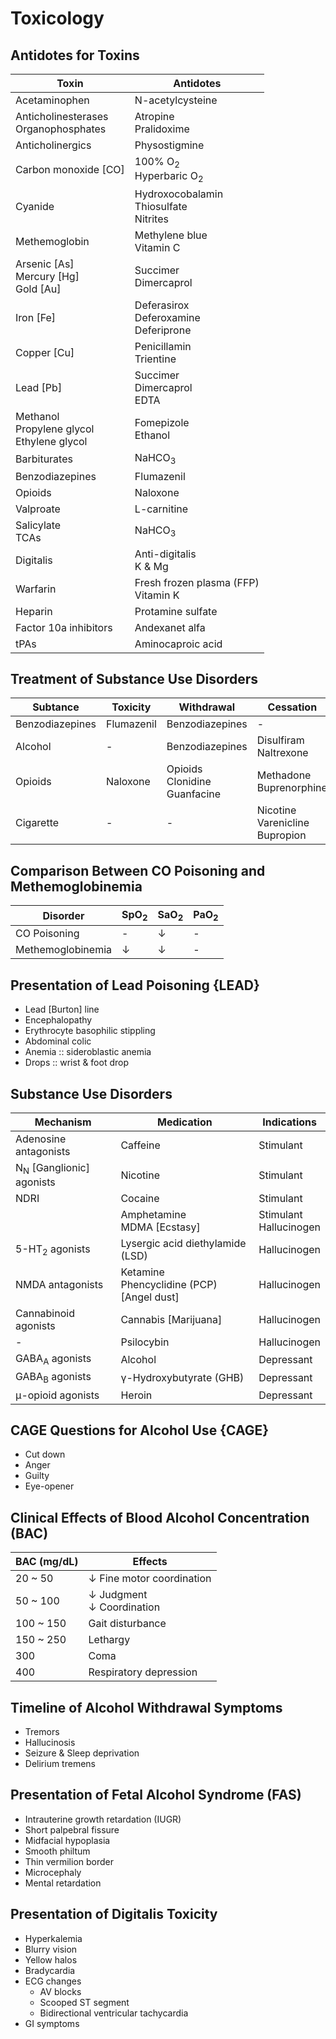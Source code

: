 # Toxicology

## Antidotes for Toxins

|Toxin|Antidotes|
|-|-|
|Acetaminophen|N-acetylcysteine|
|Anticholinesterases<br>Organophosphates|Atropine<br>Pralidoxime|
|Anticholinergics|Physostigmine|
|Carbon monoxide [CO]|100% O<sub>2</sub><br>Hyperbaric O<sub>2</sub>|
|Cyanide|Hydroxocobalamin<br>Thiosulfate<br>Nitrites|
|Methemoglobin|Methylene blue<br>Vitamin C|
|Arsenic [As]<br>Mercury [Hg]<br>Gold [Au]|Succimer<br>Dimercaprol|
|Iron [Fe]|Deferasirox<br>Deferoxamine<br>Deferiprone|
|Copper [Cu]|Penicillamin<br>Trientine|
|Lead [Pb]|Succimer<br>Dimercaprol<br>EDTA|
|Methanol<br>Propylene glycol<br>Ethylene glycol|Fomepizole<br>Ethanol|
|Barbiturates|NaHCO<sub>3</sub>|
|Benzodiazepines|Flumazenil|
|Opioids|Naloxone|
|Valproate|L-carnitine|
|Salicylate<br>TCAs|NaHCO<sub>3</sub>|
|Digitalis|Anti-digitalis<br>K & Mg|
|Warfarin|Fresh frozen plasma (FFP)<br>Vitamin K|
|Heparin|Protamine sulfate|
|Factor 10a inhibitors|Andexanet alfa|
|tPAs|Aminocaproic acid|

## Treatment of Substance Use Disorders

|Subtance|Toxicity|Withdrawal|Cessation|
|-|-|-|-|
|Benzodiazepines|Flumazenil|Benzodiazepines|-|
|Alcohol|-|Benzodiazepines|Disulfiram<br>Naltrexone|
|Opioids|Naloxone|Opioids<br>Clonidine<br>Guanfacine|Methadone<br>Buprenorphine|
|Cigarette|-|-|Nicotine<br>Varenicline<br>Bupropion|

## Comparison Between CO Poisoning and Methemoglobinemia

|Disorder|SpO<sub>2</sub>|SaO<sub>2</sub>|PaO<sub>2</sub>|
|-|-|-|-|
|CO Poisoning|-|↓|-|
|Methemoglobinemia|↓|↓|-|

## Presentation of Lead Poisoning {LEAD}

- Lead [Burton] line
- Encephalopathy
- Erythrocyte basophilic stippling
- Abdominal colic
- Anemia :: sideroblastic anemia
- Drops :: wrist & foot drop

## Substance Use Disorders

|Mechanism|Medication|Indications|
|-|-|-|
|Adenosine antagonists|Caffeine|Stimulant|
|N<sub>N</sub> [Ganglionic] agonists|Nicotine|Stimulant|
|NDRI|Cocaine|Stimulant|
||Amphetamine<br>MDMA [Ecstasy]|Stimulant<br>Hallucinogen|
|5-HT<sub>2</sub> agonists|Lysergic acid diethylamide (LSD)|Hallucinogen|
|NMDA antagonists|Ketamine<br>Phencyclidine (PCP) [Angel dust]|Hallucinogen|
|Cannabinoid agonists|Cannabis [Marijuana]|Hallucinogen|
|-|Psilocybin|Hallucinogen|
|GABA<sub>A</sub> agonists|Alcohol|Depressant|
|GABA<sub>B</sub> agonists|γ-Hydroxybutyrate (GHB)|Depressant|
|μ-opioid agonists|Heroin|Depressant|

## CAGE Questions for Alcohol Use {CAGE}

- Cut down
- Anger
- Guilty
- Eye-opener

## Clinical Effects of Blood Alcohol Concentration (BAC)

|BAC (mg/dL)|Effects|
|-|-|
|20 ~ 50|↓ Fine motor coordination|
|50 ~ 100|↓ Judgment<br>↓ Coordination|
|100 ~ 150|Gait disturbance|
|150 ~ 250|Lethargy|
|300|Coma|
|400|Respiratory depression|

## Timeline of Alcohol Withdrawal Symptoms

- Tremors
- Hallucinosis
- Seizure & Sleep deprivation
- Delirium tremens

## Presentation of Fetal Alcohol Syndrome (FAS)

- Intrauterine growth retardation (IUGR)
- Short palpebral fissure
- Midfacial hypoplasia
- Smooth philtum
- Thin vermilion border
- Microcephaly
- Mental retardation

## Presentation of Digitalis Toxicity

- Hyperkalemia
- Blurry vision
- Yellow halos
- Bradycardia
- ECG changes
  - AV blocks
  - Scooped ST segment
  - Bidirectional ventricular tachycardia
- GI symptoms
